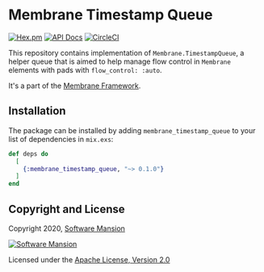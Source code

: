 # Membrane Timestamp Queue

[![Hex.pm](https://img.shields.io/hexpm/v/membrane_timestamp_queue.svg)](https://hex.pm/packages/membrane_timestamp_queue)
[![API Docs](https://img.shields.io/badge/api-docs-yellow.svg?style=flat)](https://hexdocs.pm/membrane_timestamp_queue)
[![CircleCI](https://circleci.com/gh/membraneframework/membrane_timestamp_queue.svg?style=svg)](https://circleci.com/gh/membraneframework/membrane_timestamp_queue)

This repository contains implementation of `Membrane.TimestampQueue`, a helper queue that is aimed to help manage flow control in `Membrane` elements with pads with `flow_control: :auto`.

It's a part of the [Membrane Framework](https://membrane.stream).

## Installation

The package can be installed by adding `membrane_timestamp_queue` to your list of dependencies in `mix.exs`:

```elixir
def deps do
  [
    {:membrane_timestamp_queue, "~> 0.1.0"}
  ]
end
```

## Copyright and License

Copyright 2020, [Software Mansion](https://swmansion.com/?utm_source=git&utm_medium=readme&utm_campaign=membrane_timestamp_queue)

[![Software Mansion](https://logo.swmansion.com/logo?color=white&variant=desktop&width=200&tag=membrane-github)](https://swmansion.com/?utm_source=git&utm_medium=readme&utm_campaign=membrane_timestamp_queue)

Licensed under the [Apache License, Version 2.0](LICENSE)
